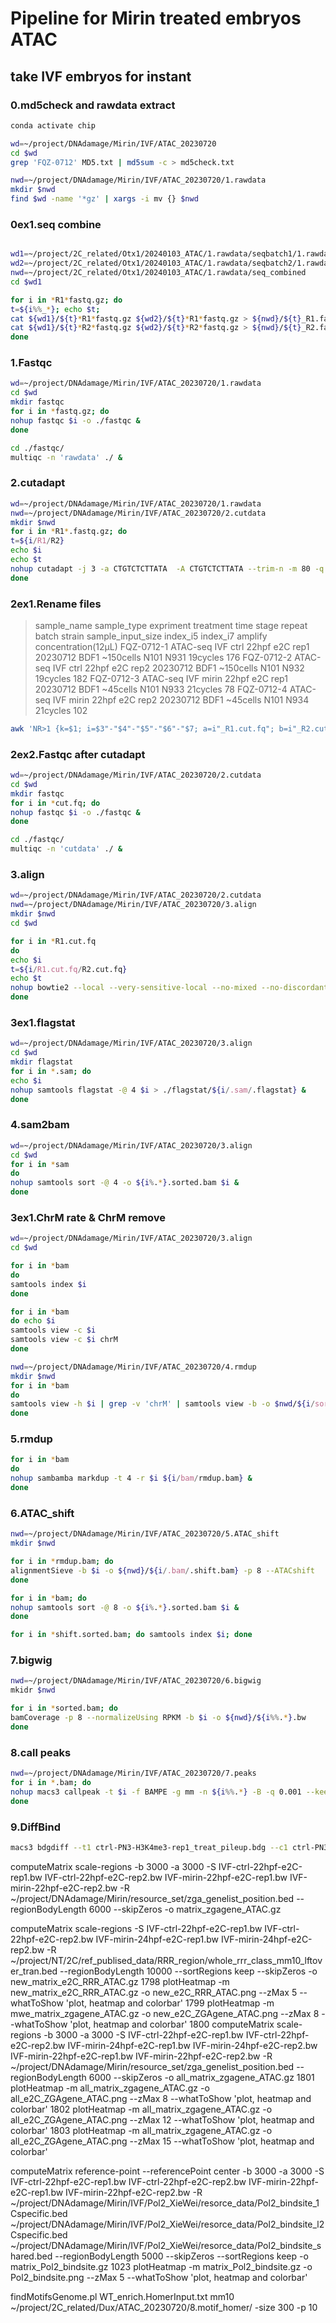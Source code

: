 # Pipeline for Mirin treated embryos ATAC

## take IVF embryos for instant

### 0.md5check and rawdata extract

```sh
conda activate chip

wd=~/project/DNAdamage/Mirin/IVF/ATAC_20230720
cd $wd
grep 'FQZ-0712' MD5.txt | md5sum -c > md5check.txt

nwd=~/project/DNAdamage/Mirin/IVF/ATAC_20230720/1.rawdata
mkdir $nwd
find $wd -name '*gz' | xargs -i mv {} $nwd
```

### 0ex1.seq combine

```sh

wd1=~/project/2C_related/Otx1/20240103_ATAC/1.rawdata/seqbatch1/1.rawdata
wd2=~/project/2C_related/Otx1/20240103_ATAC/1.rawdata/seqbatch2/1.rawdata
nwd=~/project/2C_related/Otx1/20240103_ATAC/1.rawdata/seq_combined
cd $wd1

for i in *R1*fastq.gz; do
t=${i%%_*}; echo $t; 
cat ${wd1}/${t}*R1*fastq.gz ${wd2}/${t}*R1*fastq.gz > ${nwd}/${t}_R1.fastq.gz; 
cat ${wd1}/${t}*R2*fastq.gz ${wd2}/${t}*R2*fastq.gz > ${nwd}/${t}_R2.fastq.gz; 
done

```

### 1.Fastqc

```sh
wd=~/project/DNAdamage/Mirin/IVF/ATAC_20230720/1.rawdata
cd $wd
mkdir fastqc
for i in *fastq.gz; do
nohup fastqc $i -o ./fastqc &
done

cd ./fastqc/
multiqc -n 'rawdata' ./ &
```

### 2.cutadapt

```sh
wd=~/project/DNAdamage/Mirin/IVF/ATAC_20230720/1.rawdata
nwd=~/project/DNAdamage/Mirin/IVF/ATAC_20230720/2.cutdata
mkdir $nwd
for i in *R1*.fastq.gz; do
t=${i/R1/R2}
echo $i
echo $t
nohup cutadapt -j 3 -a CTGTCTCTTATA  -A CTGTCTCTTATA --trim-n -m 80 -q 20,20 -o $nwd/${i%_S*}_R1.cut.fq -p $nwd/${t%_S*}_R2.cut.fq $i $t > $nwd/${i%%_*}.cut.log &
done
```

### 2ex1.Rename files

> sample_name   sample_type expriment   treatment   time    stage   repeat  batch   strain  sample_input_size   index_i5    index_i7    amplify    concentration(12μL)
> FQZ-0712-1    ATAC-seq    IVF    ctrl    22hpf    e2C    rep1    20230712    BDF1    ~150cells    N101    N931    19cycles    176
> FQZ-0712-2    ATAC-seq    IVF    ctrl    22hpf    e2C    rep2    20230712    BDF1    ~150cells    N101    N932    19cycles    182
> FQZ-0712-3    ATAC-seq    IVF    mirin    22hpf    e2C    rep1    20230712    BDF1    ~45cells    N101    N933    21cycles    78
> FQZ-0712-4    ATAC-seq    IVF    mirin    22hpf    e2C    rep2    20230712    BDF1    ~45cells    N101    N934    21cycles    102

```sh
awk 'NR>1 {k=$1; i=$3"-"$4"-"$5"-"$6"-"$7; a=i"_R1.cut.fq"; b=i"_R2.cut.fq"; c=k"_R1.cut.fq"; d=k"_R2.cut.fq"; print c,a; print d,b }' ../1.rawdata/sampleinfo.txt | xargs -n2 mv
```

### 2ex2.Fastqc after cutadapt

```sh
wd=~/project/DNAdamage/Mirin/IVF/ATAC_20230720/2.cutdata
cd $wd
mkdir fastqc
for i in *cut.fq; do
nohup fastqc $i -o ./fastqc &
done

cd ./fastqc/
multiqc -n 'cutdata' ./ &
```

### 3.align

```sh
wd=~/project/DNAdamage/Mirin/IVF/ATAC_20230720/2.cutdata
nwd=~/project/DNAdamage/Mirin/IVF/ATAC_20230720/3.align
mkdir $nwd
cd $wd

for i in *R1.cut.fq
do
echo $i
t=${i/R1.cut.fq/R2.cut.fq}
echo $t
nohup bowtie2 --local --very-sensitive-local --no-mixed --no-discordant --no-unal -p 8 -X 1000 -x ~/ref/bowtie_index/mm10 -1 $i -2 $t -S $nwd/${i%%_*}.sam > $nwd/${i%%_*}.log &
done
```

### 3ex1.flagstat

```sh
wd=~/project/DNAdamage/Mirin/IVF/ATAC_20230720/3.align
cd $wd
mkdir flagstat
for i in *.sam; do
echo $i
nohup samtools flagstat -@ 4 $i > ./flagstat/${i/.sam/.flagstat} &
done
```

### 4.sam2bam

```sh
wd=~/project/DNAdamage/Mirin/IVF/ATAC_20230720/3.align
cd $wd
for i in *sam
do
nohup samtools sort -@ 4 -o ${i%.*}.sorted.bam $i &
done
```

### 3ex1.ChrM rate & ChrM remove

```sh
wd=~/project/DNAdamage/Mirin/IVF/ATAC_20230720/3.align
cd $wd

for i in *bam
do 
samtools index $i
done

for i in *bam
do echo $i
samtools view -c $i
samtools view -c $i chrM
done

nwd=~/project/DNAdamage/Mirin/IVF/ATAC_20230720/4.rmdup
mkdir $nwd
for i in *bam
do
samtools view -h $i | grep -v 'chrM' | samtools view -b -o $nwd/${i/sorted.bam/chrM-rm.bam}
done
```

### 5.rmdup

```sh
for i in *bam
do 
nohup sambamba markdup -t 4 -r $i ${i/bam/rmdup.bam} &
done
```

### 6.ATAC_shift

```sh
nwd=~/project/DNAdamage/Mirin/IVF/ATAC_20230720/5.ATAC_shift
mkdir $nwd

for i in *rmdup.bam; do 
alignmentSieve -b $i -o ${nwd}/${i/.bam/.shift.bam} -p 8 --ATACshift
done

for i in *bam; do 
nohup samtools sort -@ 8 -o ${i%.*}.sorted.bam $i &
done

for i in *shift.sorted.bam; do samtools index $i; done
```

### 7.bigwig

```sh
nwd=~/project/DNAdamage/Mirin/IVF/ATAC_20230720/6.bigwig
mkidr $nwd

for i in *sorted.bam; do 
bamCoverage -p 8 --normalizeUsing RPKM -b $i -o ${nwd}/${i%%.*}.bw
done
```

### 8.call peaks

```sh
nwd=~/project/DNAdamage/Mirin/IVF/ATAC_20230720/7.peaks
for i in *.bam; do 
nohup macs3 callpeak -t $i -f BAMPE -g mm -n ${i%%.*} -B -q 0.001 --keep-dup 1 --outdir $nwd & 
done
```

### 9.DiffBind

```sh
macs3 bdgdiff --t1 ctrl-PN3-H3K4me3-rep1_treat_pileup.bdg --c1 ctrl-PN3-H3K4me3-rep1_control_lambda.bdg --t2 ctrl-e2C-H3K4me3-rep1_treat_pileup.bdg --c2 ctrl-e2C-H3K4me3-rep1_control_lambda.bdg -C 2 -g 200 --d1 17 --d2 22 --outdir ./macs3_bdgdiff/ --o-prefix ctrl_PN3-vs-e2C
```

computeMatrix scale-regions -b 3000 -a 3000 -S IVF-ctrl-22hpf-e2C-rep1.bw IVF-ctrl-22hpf-e2C-rep2.bw IVF-mirin-22hpf-e2C-rep1.bw IVF-mirin-22hpf-e2C-rep2.bw -R ~/project/DNAdamage/Mirin/resource_set/zga_genelist_position.bed --regionBodyLength 6000 --skipZeros -o matrix_zgagene_ATAC.gz

computeMatrix scale-regions -S IVF-ctrl-22hpf-e2C-rep1.bw IVF-ctrl-22hpf-e2C-rep2.bw IVF-mirin-24hpf-e2C-rep1.bw IVF-mirin-24hpf-e2C-rep2.bw -R ~/project/NT/2C/ref_publised_data/RRR_region/whole_rrr_class_mm10_lftover_tran.bed --regionBodyLength 10000 --sortRegions keep --skipZeros -o new_matrix_e2C_RRR_ATAC.gz
 1798  plotHeatmap -m new_matrix_e2C_RRR_ATAC.gz -o new_e2C_RRR_ATAC.png --zMax 5 --whatToShow 'plot, heatmap and colorbar'
 1799  plotHeatmap -m mwe_matrix_zgagene_ATAC.gz -o new_e2C_ZGAgene_ATAC.png --zMax 8 --whatToShow 'plot, heatmap and colorbar'
 1800  computeMatrix scale-regions -b 3000 -a 3000 -S IVF-ctrl-22hpf-e2C-rep1.bw IVF-ctrl-22hpf-e2C-rep2.bw IVF-mirin-24hpf-e2C-rep1.bw IVF-mirin-24hpf-e2C-rep2.bw IVF-mirin-22hpf-e2C-rep1.bw IVF-mirin-22hpf-e2C-rep2.bw -R ~/project/DNAdamage/Mirin/resource_set/zga_genelist_position.bed --regionBodyLength 6000 --skipZeros -o all_matrix_zgagene_ATAC.gz
 1801  plotHeatmap -m all_matrix_zgagene_ATAC.gz -o all_e2C_ZGAgene_ATAC.png --zMax 8 --whatToShow 'plot, heatmap and colorbar'
 1802  plotHeatmap -m all_matrix_zgagene_ATAC.gz -o all_e2C_ZGAgene_ATAC.png --zMax 12 --whatToShow 'plot, heatmap and colorbar'
 1803  plotHeatmap -m all_matrix_zgagene_ATAC.gz -o all_e2C_ZGAgene_ATAC.png --zMax 15 --whatToShow 'plot, heatmap and colorbar'

 computeMatrix reference-point --referencePoint center -b 3000 -a 3000 -S IVF-ctrl-22hpf-e2C-rep1.bw IVF-ctrl-22hpf-e2C-rep2.bw IVF-mirin-22hpf-e2C-rep1.bw IVF-mirin-22hpf-e2C-rep2.bw -R ~/project/DNAdamage/Mirin/IVF/Pol2_XieWei/resorce_data/Pol2_bindsite_1Cspecific.bed ~/project/DNAdamage/Mirin/IVF/Pol2_XieWei/resorce_data/Pol2_bindsite_l2Cspecific.bed ~/project/DNAdamage/Mirin/IVF/Pol2_XieWei/resorce_data/Pol2_bindsite_shared.bed --regionBodyLength 5000 --skipZeros --sortRegions keep -o matrix_Pol2_bindsite.gz
 1023  plotHeatmap -m matrix_Pol2_bindsite.gz -o Pol2_bindsite.png --zMax 5 --whatToShow 'plot, heatmap and colorbar'

 findMotifsGenome.pl WT_enrich.HomerInput.txt mm10 ~/project/2C_related/Dux/ATAC_20230720/8.motif_homer/ -size 300 -p 10

